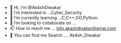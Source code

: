 - 👋 Hi, I’m @Ak4shDiwakar
- 👀 I’m interested in ...Cyber_Security
- 🌱 I’m currently learning ...C,C++,GO,Python.
- 💞️ I’m looking to collaborate on ...
- 📫 How to reach me ... info.akashdivakar@gmai.com
- 🔎 You can find me Search .... Ak4sh_Diwakar

<!---
Ak4shDiwakar/Ak4shDiwakar is a ✨ special ✨ repository because its `README.md` (this file) appears on your GitHub profile.
You can click the Preview link to take a look at your changes.
--->
